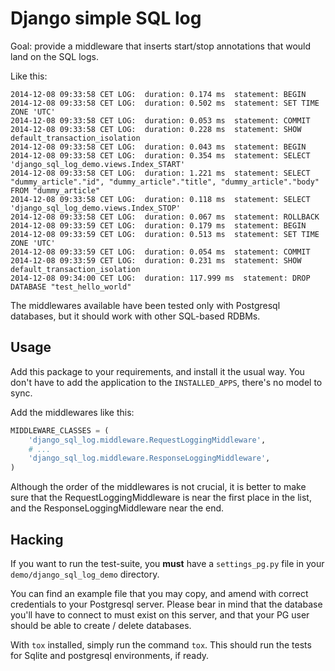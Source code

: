 # Django simple SQL log

Goal: provide a middleware that inserts start/stop annotations that would
land on the SQL logs.

Like this:

    2014-12-08 09:33:58 CET LOG:  duration: 0.174 ms  statement: BEGIN
    2014-12-08 09:33:58 CET LOG:  duration: 0.502 ms  statement: SET TIME ZONE 'UTC'
    2014-12-08 09:33:58 CET LOG:  duration: 0.053 ms  statement: COMMIT
    2014-12-08 09:33:58 CET LOG:  duration: 0.228 ms  statement: SHOW default_transaction_isolation
    2014-12-08 09:33:58 CET LOG:  duration: 0.043 ms  statement: BEGIN
    2014-12-08 09:33:58 CET LOG:  duration: 0.354 ms  statement: SELECT 'django_sql_log_demo.views.Index_START'
    2014-12-08 09:33:58 CET LOG:  duration: 1.221 ms  statement: SELECT "dummy_article"."id", "dummy_article"."title", "dummy_article"."body" FROM "dummy_article"
    2014-12-08 09:33:58 CET LOG:  duration: 0.118 ms  statement: SELECT 'django_sql_log_demo.views.Index_STOP'
    2014-12-08 09:33:58 CET LOG:  duration: 0.067 ms  statement: ROLLBACK
    2014-12-08 09:33:59 CET LOG:  duration: 0.179 ms  statement: BEGIN
    2014-12-08 09:33:59 CET LOG:  duration: 0.513 ms  statement: SET TIME ZONE 'UTC'
    2014-12-08 09:33:59 CET LOG:  duration: 0.054 ms  statement: COMMIT
    2014-12-08 09:33:59 CET LOG:  duration: 0.231 ms  statement: SHOW default_transaction_isolation
    2014-12-08 09:34:00 CET LOG:  duration: 117.999 ms  statement: DROP DATABASE "test_hello_world"


The middlewares available have been tested only with Postgresql databases, but
it should work with other SQL-based RDBMs.

## Usage

Add this package to your requirements, and install it the usual way. You don't
have to add the application to the ``INSTALLED_APPS``, there's no model to sync.

Add the middlewares like this:

```python
MIDDLEWARE_CLASSES = (
    'django_sql_log.middleware.RequestLoggingMiddleware',
    # ...
    'django_sql_log.middleware.ResponseLoggingMiddleware',
)
```

Although the order of the middlewares is not crucial, it is better to make sure
that the RequestLoggingMiddleware is near the first place in the list, and the
ResponseLoggingMiddleware near the end.

## Hacking

If you want to run the test-suite, you **must** have a ``settings_pg.py`` file
in your ``demo/django_sql_log_demo`` directory.

You can find an example file that you may copy, and amend with correct
credentials to your Postgresql server. Please bear in mind that the database
you'll have to connect to must exist on this server, and that your PG user
should be able to create / delete databases.

With `tox` installed, simply run the command `tox`. This should run the tests
for Sqlite and postgresql environments, if ready.
